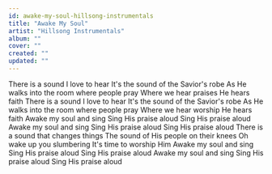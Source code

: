 ```yaml
---
id: awake-my-soul-hillsong-instrumentals
title: "Awake My Soul"
artist: "Hillsong Instrumentals"
album: ""
cover: ""
created: ""
updated: ""
---
```


There is a sound I love to hear
It's the sound of the Savior's robe
As He walks into the room where people pray
Where we hear praises He hears faith
There is a sound I love to hear
It's the sound of the Savior's robe
As He walks into the room where people pray
Where we hear worship He hears faith
Awake my soul and sing
Sing His praise aloud
Sing His praise aloud
Awake my soul and sing
Sing His praise aloud
Sing His praise aloud
There is a sound that changes things
The sound of His people on their knees
Oh wake up you slumbering
It's time to worship Him
Awake my soul and sing
Sing His praise aloud
Sing His praise aloud
Awake my soul and sing
Sing His praise aloud
Sing His praise aloud